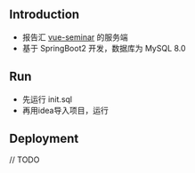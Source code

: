 ## Introduction 
- 报告汇 [vue-seminar](https://github.com/hfut-xyc/vue-seminar) 的服务端
- 基于 SpringBoot2 开发，数据库为 MySQL 8.0

## Run
- 先运行 init.sql
- 再用idea导入项目，运行

## Deployment
// TODO
